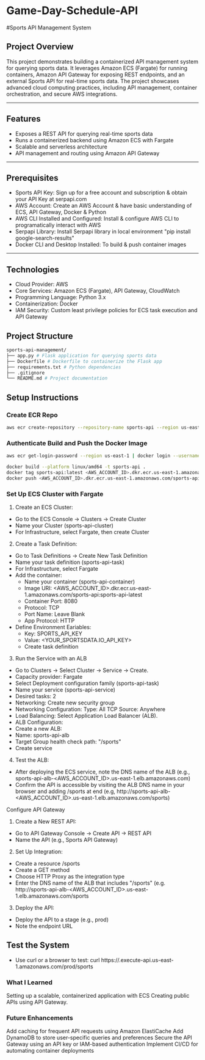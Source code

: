 # Game-Day-Schedule-API

#Sports API Management System

## **Project Overview**
This project demonstrates building a containerized API management system for querying sports data. It leverages Amazon ECS (Fargate) for running containers, Amazon API Gateway for exposing REST endpoints, and an external Sports API for real-time sports data. The project showcases advanced cloud computing practices, including API management, container orchestration, and secure AWS integrations.

---

## **Features**
- Exposes a REST API for querying real-time sports data
- Runs a containerized backend using Amazon ECS with Fargate
- Scalable and serverless architecture
- API management and routing using Amazon API Gateway

---

## **Prerequisites**

- Sports API Key: Sign up for a free account and subscription & obtain your API Key at serpapi.com
- AWS Account: Create an AWS Account & have basic understanding of ECS, API Gateway, Docker & Python
- AWS CLI Installed and Configured: Install & configure AWS CLI to programatically interact with AWS
- Serpapi Library: Install Serpapi library in local environment "pip install google-search-results"
- Docker CLI and Desktop Installed: To build & push container images

---

## **Technologies**
- Cloud Provider: AWS
- Core Services: Amazon ECS (Fargate), API Gateway, CloudWatch
- Programming Language: Python 3.x
- Containerization: Docker
- IAM Security: Custom least privilege policies for ECS task execution and API Gateway

## **Project Structure**

```bash
sports-api-management/
├── app.py # Flask application for querying sports data
├── Dockerfile # Dockerfile to containerize the Flask app
├── requirements.txt # Python dependencies
├── .gitignore
└── README.md # Project documentation
```
## **Setup Instructions**

### **Create ECR Repo**
```bash
aws ecr create-repository --repository-name sports-api --region us-east-1
``` 

### **Authenticate Build and Push the Docker Image**
```bash
aws ecr get-login-password --region us-east-1 | docker login --username AWS --password-stdin <AWS_ACCOUNT_ID>.dkr.ecr.us-east-1.amazonaws.com

docker build --platform linux/amd64 -t sports-api .
docker tag sports-api:latest <AWS_ACCOUNT_ID>.dkr.ecr.us-east-1.amazonaws.com/sports-api:sports-api-latest
docker push <AWS_ACCOUNT_ID>.dkr.ecr.us-east-1.amazonaws.com/sports-api:sports-api-latest
```

### **Set Up ECS Cluster with Fargate**

1. Create an ECS Cluster:
- Go to the ECS Console → Clusters → Create Cluster
- Name your Cluster (sports-api-cluster)
- For Infrastructure, select Fargate, then create Cluster

2. Create a Task Definition:
- Go to Task Definitions → Create New Task Definition
- Name your task definition (sports-api-task)
- For Infrastructure, select Fargate
- Add the container:
    - Name your container (sports-api-container)
    - Image URI: <AWS_ACCOUNT_ID>.dkr.ecr.us-east-1.amazonaws.com/sports-api:sports-api-latest
    - Container Port: 8080
    - Protocol: TCP
    - Port Name: Leave Blank
    - App Protocol: HTTP
- Define Environment Eariables:
    - Key: SPORTS_API_KEY
    - Value: <YOUR_SPORTSDATA.IO_API_KEY>
    - Create task definition

3. Run the Service with an ALB
- Go to Clusters → Select Cluster → Service → Create.
- Capacity provider: Fargate
- Select Deployment configuration family (sports-api-task)
- Name your service (sports-api-service)
- Desired tasks: 2
- Networking: Create new security group
- Networking Configuration:
Type: All TCP
Source: Anywhere
- Load Balancing: Select Application Load Balancer (ALB).
- ALB Configuration:
- Create a new ALB:
- Name: sports-api-alb
- Target Group health check path: "/sports"
- Create service

4. Test the ALB:
- After deploying the ECS service, note the DNS name of the ALB (e.g., sports-api-alb-<AWS_ACCOUNT_ID>.us-east-1.elb.amazonaws.com)
- Confirm the API is accessible by visiting the ALB DNS name in your browser and adding /sports at end (e.g, http://sports-api-alb-<AWS_ACCOUNT_ID>.us-east-1.elb.amazonaws.com/sports)

Configure API Gateway

1. Create a New REST API:
- Go to API Gateway Console → Create API → REST API
- Name the API (e.g., Sports API Gateway)

2. Set Up Integration:
- Create a resource /sports
- Create a GET method
- Choose HTTP Proxy as the integration type
- Enter the DNS name of the ALB that includes "/sports" (e.g. http://sports-api-alb-<AWS_ACCOUNT_ID>.us-east-1.elb.amazonaws.com/sports

3. Deploy the API:
- Deploy the API to a stage (e.g., prod)
- Note the endpoint URL

## **Test the System**
- Use curl or a browser to test:
curl https://<api-gateway-id>.execute-api.us-east-1.amazonaws.com/prod/sports

### **What I Learned**
Setting up a scalable, containerized application with ECS Creating public APIs using API Gateway.

### **Future Enhancements**
Add caching for frequent API requests using Amazon ElastiCache Add DynamoDB to store user-specific queries and preferences Secure the API Gateway using an API key or IAM-based authentication Implement CI/CD for automating container deployments

